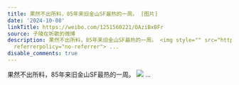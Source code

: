 ```yaml
---
title: 果然不出所料，85年来旧金山SF最热的一周。 [图片]
date: '2024-10-08'
linkTitle: https://weibo.com/1251560221/OAziBxBFr
source: 子陵在听歌的微博
description: 果然不出所料，85年来旧金山SF最热的一周。 <img style="" src="https://tvax1.sinaimg.cn/large/4a994b1dgy1huesskdww0j24df4d2b2a.jpg"
  referrerpolicy="no-referrer"> ...
disable_comments: true
---
```

果然不出所料，85年来旧金山SF最热的一周。 <img style="" src="https://tvax1.sinaimg.cn/large/4a994b1dgy1huesskdww0j24df4d2b2a.jpg" referrerpolicy="no-referrer"> ...